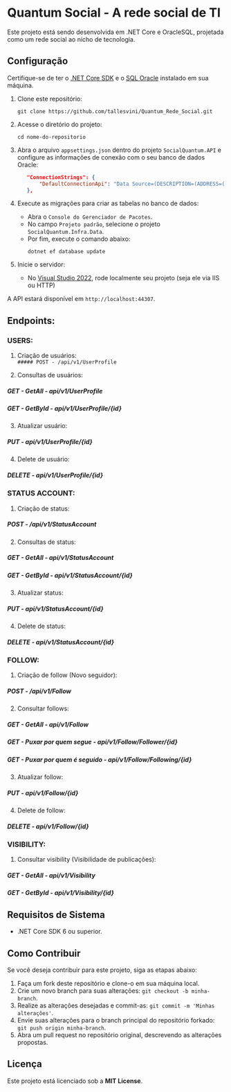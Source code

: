 # Quantum Social - A rede social de TI

Este projeto está sendo desenvolvida em .NET Core e OracleSQL, projetada como um rede social ao nicho de tecnologia.

## Configuração

Certifique-se de ter o [.NET Core SDK](https://dotnet.microsoft.com/download) e o [SQL Oracle](https://www.oracle.com/br/database/sqldeveloper/) instalado em sua máquina.

1. Clone este repositório:

   ```
   git clone https://github.com/tallesvini/Quantum_Rede_Social.git
   ```

2. Acesse o diretório do projeto:

   ```
   cd nome-do-repositorio
   ```

3. Abra o arquivo `appsettings.json` dentro do projeto `SocialQuantum.API` e configure as informações de conexão com o seu banco de dados Oracle:

   ```json
      "ConnectionStrings": {
          "DefaultConnectionApi": "Data Source=(DESCRIPTION=(ADDRESS=(PROTOCOL=TCP)(HOST=localhost)(PORT=1521))(CONNECT_DATA=(SERVICE_NAME=XEPDB1)));User Id=_YOUR_USER_DB_;Password=_YOUR_PASS_DB_;"
      },
   ```

4. Execute as migrações para criar as tabelas no banco de dados:

    - Abra o `Console do Gerenciador de Pacotes`.
    - No campo `Projeto padrão`, selecione o projeto `SocialQuantum.Infra.Data`.
    - Por fim, execute o comando abaixo:
        ```
        dotnet ef database update
        ```

5. Inicie o servidor:

    - No [Visual Studio 2022](https://visualstudio.microsoft.com/pt-br/), rode localmente seu projeto (seja ele via IIS ou HTTP)

A API estará disponível em `http://localhost:44307`.

## Endpoints:

### USERS:

1. Criação de usuários:   
`##### POST - /api/v1/UserProfile`

2. Consultas de usuários:
##### GET - GetAll - api/v1/UserProfile
##### GET - GetById - api/v1/UserProfile/{id}

3. Atualizar usuário:
##### PUT - api/v1/UserProfile/{id}

4. Delete de usuário:
##### DELETE - api/v1/UserProfile/{id}

### STATUS ACCOUNT:

1. Criação de status:   
##### POST - /api/v1/StatusAccount

2. Consultas de status:
##### GET - GetAll - api/v1/StatusAccount
##### GET - GetById - api/v1/StatusAccount/{id}

3. Atualizar status:
##### PUT - api/v1/StatusAccount/{id}

4. Delete de status:
##### DELETE - api/v1/StatusAccount/{id}

### FOLLOW:

1. Criação de follow (Novo seguidor):   
##### POST - /api/v1/Follow

2. Consultar follows:
##### GET - GetAll - api/v1/Follow
##### GET - Puxar por quem segue - api/v1/Follow/Follower/{id}
##### GET - Puxar por quem é seguido - api/v1/Follow/Following/{id}

3. Atualizar follow:
##### PUT - api/v1/Follow/{id}

4. Delete de follow:
##### DELETE - api/v1/Follow/{id}

### VISIBILITY:

1. Consultar visibility (Visibilidade de publicações):
##### GET - GetAll - api/v1/Visibility
##### GET - GetById - api/v1/Visibility/{id}


## Requisitos de Sistema

- .NET Core SDK 6 ou superior.

## Como Contribuir

Se você deseja contribuir para este projeto, siga as etapas abaixo:

1. Faça um fork deste repositório e clone-o em sua máquina local.
2. Crie um novo branch para suas alterações: `git checkout -b minha-branch`.
3. Realize as alterações desejadas e commit-as: `git commit -m 'Minhas alterações'`.
4. Envie suas alterações para o branch principal do repositório forkado: `git push origin minha-branch`.
5. Abra um pull request no repositório original, descrevendo as alterações propostas.

## Licença

Este projeto está licenciado sob a **MIT License**.
